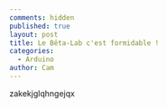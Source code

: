 ```yaml
---
comments: hidden
published: true
layout: post
title: Le Bêta-Lab c'est formidable !
categories:
  - Arduino
author: Cam
---
```

zakekjglqhngejqx
